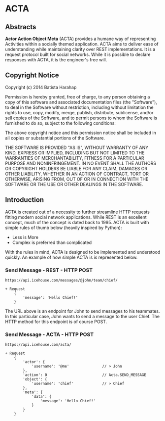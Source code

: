 # ACTA

## Abstracts

**Actor Action Object Meta** (ACTA) provides a humane way of representing Activities within a socially themed application. ACTA aims to deliver ease of understanding while maintaining clarity over REST implementations. It is a request protocol built for social networks. While it is possible to declare responses with ACTA, it is the engineer's free will.

## Copyright Notice

Copyright (c) 2014 Batista Harahap

Permission is hereby granted, free of charge, to any person obtaining a copy of this software and associated documentation files (the "Software"), to deal in the Software without restriction, including without limitation the rights to use, copy, modify, merge, publish, distribute, sublicense, and/or sell copies of the Software, and to permit persons to whom the Software is furnished to do so, subject to the following conditions:

The above copyright notice and this permission notice shall be included in all copies or substantial portions of the Software.

THE SOFTWARE IS PROVIDED "AS IS", WITHOUT WARRANTY OF ANY KIND, EXPRESS OR IMPLIED, INCLUDING BUT NOT LIMITED TO THE WARRANTIES OF MERCHANTABILITY, FITNESS FOR A PARTICULAR PURPOSE AND NONINFRINGEMENT. IN NO EVENT SHALL THE AUTHORS OR COPYRIGHT HOLDERS BE LIABLE FOR ANY CLAIM, DAMAGES OR OTHER LIABILITY, WHETHER IN AN ACTION OF CONTRACT, TORT OR OTHERWISE, ARISING FROM, OUT OF OR IN CONNECTION WITH THE SOFTWARE OR THE USE OR OTHER DEALINGS IN THE SOFTWARE.

## Introduction

ACTA is created out of a necessity to further streamline HTTP requests fitting modern social network applications. While REST is an excellent concept, much of the concept is dated back to 1995. ACTA is built with simple rules of thumb below (heavily inspired by Python):

- Less is More
- Complex is preferred than complicated

With the rules in mind, ACTA is designed to be implemented and understood quickly. An example of how simple ACTA is is represented below.

### Send Message - REST - HTTP POST

`https://api.icehouse.com/messages/@john/team/chief/`

```
+ Request
	{
		'message': 'Hello Chief!'
	}
```

The URL above is an endpoint for John to send messages to his teammates. In this particular case, John wants to send a message to the user Chief. The HTTP method for this endpoint is of course POST.

### Send Message - ACTA - HTTP POST

`https://api.icehouse.com/acta/`

```
+ Request
	{
		'actor': {
			'username': '@me'				// > John
		},
		'action': 0							// Acta.SEND_MESSAGE
		'object': {
			'username': 'chief'				// > Chief
		},
		'meta': {
			'data': {
				'message': 'Hello Chief!'
			}
		}
	}
```


